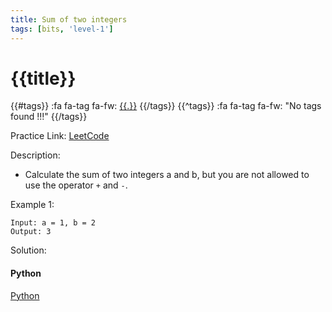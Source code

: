 ```yaml
---
title: Sum of two integers
tags: [bits, 'level-1']
---
```


# {{title}}

{{#tags}}
:fa fa-tag fa-fw: [{{.}}]({{tagspath}}/{{.}})
{{/tags}}
{{^tags}}
:fa fa-tag fa-fw: "No tags found !!!"
{{/tags}}


Practice Link: [LeetCode](https://leetcode.com/problems/sum-of-two-integers/)

Description:

- Calculate the sum of two integers a and b, but you are not allowed to use the operator `+` and `-`.

Example 1:

```text
Input: a = 1, b = 2
Output: 3
```

Solution:

<!-- tabs:start -->
#### **Python**

[Python](../pycode/binary/sum-of-two-integers.py ':include :type=code')
<!-- tabs:end -->
